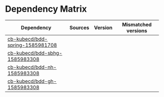 # Dependency Matrix

Dependency | Sources | Version | Mismatched versions
---------- | ------- | ------- | -------------------
[cb-kubecd/bdd-spring-1585981708](https://github.com/cb-kubecd/bdd-spring-1585981708.git) |  | []() | 
[cb-kubecd/bdd-sbhg-1585983308](https://github.com/cb-kubecd/bdd-sbhg-1585983308.git) |  | []() | 
[cb-kubecd/bdd-nh-1585983308](https://github.com/cb-kubecd/bdd-nh-1585983308.git) |  | []() | 
[cb-kubecd/bdd-gh-1585983308](https://github.com/cb-kubecd/bdd-gh-1585983308.git) |  | []() | 
